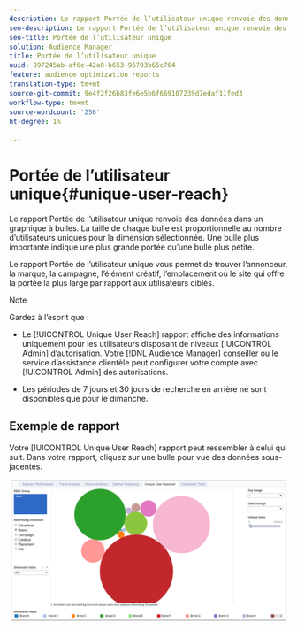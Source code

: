 ```yaml
---
description: Le rapport Portée de l’utilisateur unique renvoie des données dans un graphique à bulles. La taille de chaque bulle est proportionnelle au nombre d’utilisateurs uniques pour la dimension sélectionnée. Une bulle plus importante indique une plus grande portée qu’une bulle plus petite. Le rapport Portée de l’utilisateur unique vous permet de trouver l’annonceur, la marque, la campagne, l’élément créatif, l’emplacement ou le site qui offre la portée la plus large par rapport aux utilisateurs ciblés.
seo-description: Le rapport Portée de l’utilisateur unique renvoie des données dans un graphique à bulles. La taille de chaque bulle est proportionnelle au nombre d’utilisateurs uniques pour la dimension sélectionnée. Une bulle plus importante indique une plus grande portée qu’une bulle plus petite. Le rapport Portée de l’utilisateur unique vous permet de trouver l’annonceur, la marque, la campagne, l’élément créatif, l’emplacement ou le site qui offre la portée la plus large par rapport aux utilisateurs ciblés.
seo-title: Portée de l’utilisateur unique
solution: Audience Manager
title: Portée de l’utilisateur unique
uuid: 897245ab-af6e-42a0-b653-96703b65c764
feature: audience optimization reports
translation-type: tm+mt
source-git-commit: 9e4f2f26b83fe6e5b6f669107239d7edaf11fed3
workflow-type: tm+mt
source-wordcount: '256'
ht-degree: 1%

---
```



# Portée de l’utilisateur unique{#unique-user-reach}

Le rapport Portée de l’utilisateur unique renvoie des données dans un graphique à bulles. La taille de chaque bulle est proportionnelle au nombre d’utilisateurs uniques pour la dimension sélectionnée. Une bulle plus importante indique une plus grande portée qu’une bulle plus petite.

Le rapport Portée de l’utilisateur unique vous permet de trouver l’annonceur, la marque, la campagne, l’élément créatif, l’emplacement ou le site qui offre la portée la plus large par rapport aux utilisateurs ciblés.

>[!NOTE]
>
>Gardez à l’esprit que :
>
>* Le [!UICONTROL Unique User Reach] rapport affiche des informations uniquement pour les utilisateurs disposant de niveaux [!UICONTROL Admin] d’autorisation. Votre [!DNL Audience Manager] conseiller ou le service d’assistance clientèle peut configurer votre compte avec [!UICONTROL Admin] des autorisations.
   >
   >
* Les périodes de 7 jours et 30 jours de recherche en arrière ne sont disponibles que pour le dimanche.


## Exemple de rapport

Votre [!UICONTROL Unique User Reach] rapport peut ressembler à celui qui suit. Dans votre rapport, cliquez sur une bulle pour vue des données sous-jacentes.

![](assets/unique-user-reach.png)
